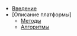 <!-- docs/_sidebar.md -->

* [Введение](/)
* [Описание платформы]
  * [Методы](pipeline.md "Методы - вычислительный конвейер")
  * [Алгоритмы](pipeline.md "Алгоритмы")